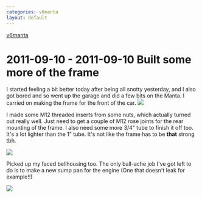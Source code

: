 ```yaml
---
categories: v6manta
layout: default
---
```


[v6manta](/v6manta)

# 2011-09-10 - 2011-09-10 Built some more of the frame
I started feeling a bit better today after being all snotty yesterday, and I also got bored and so went up the garage and did a few bits on the Manta. I carried on making the frame for the front of the car.
![](/img/v6manta/manta0470.jpg)

I made some M12 threaded inserts from some nuts, which actually turned out really well. Just need to get a couple of M12 rose joints for the rear mounting of the frame. I also need some more 3/4" tube to finish it off too. It's a lot lighter than the 1" tube. It's not like the frame has to be <strong>that</strong> strong tbh.

![](/img/v6manta/manta0471.jpg)

Picked up my faced bellhousing too. The only ball-ache job I've got left to do is to make a new sump pan for the engine (One that doesn't leak for example!!)

![](/img/v6manta/manta0472.jpg)